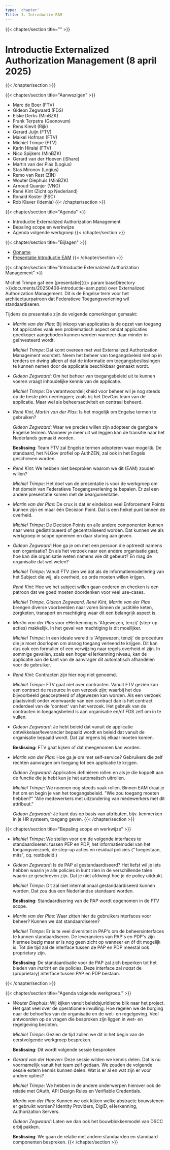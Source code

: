 ```yaml
---
type: 'chapter'
Title: 3. Introductie EAM
---
```

{{< chapter/section title="" >}}
# Introductie Externalized Authorization Management (8 april 2025)
{{< /chapter/section >}}

{{< chapter/section title="Aanwezigen" >}}
- Marc de Boer (FTV)
- Gideon Zegwaard (FDS)
- Elske Derks (MinBZK)
- Frank Terpstra (Geonovum)
- Rens Kievit (Rijk)
- Gerard Juijn (FTV)
- Maikel Hofman (FTV)
- Michiel Trimpe (FTV)
- Karin Hiralal (FTV)
- Nico Spijkers (MinBZK)
- Gerard van der Hoeven (iShare)
- Martin van der Plas (Logius)
- Stas Mironov (Logius)
- Remo van Rest (ZIN)
- Wouter Diephuis (MinBZK)
- Arnoud Quanjer (VNG)
- René Kint (Zicht op Nederland)
- Ronald Koster (FSC)
- Rob Klaver (Idemia)
{{< /chapter/section >}}

{{< chapter/section title="Agenda" >}}
- Introductie Externalized Authorization Management
- Bepaling scope en werkwijze
- Agenda volgende werkgroep
{{< /chapter/section >}}

{{< chapter/section title="Bijlagen" >}}
- [Opname](https://github.com/VNG-Realisatie/ftv/raw/refs/heads/main/static/videos/20250408-introductie-eam.mp4)
- [Presentatie Introductie EAM](/ftv/documents/20250408-introductie-eam.pptx)
{{< /chapter/section >}}

{{< chapter/section title="Introductie Externalized Authorization Management" >}}

Michiel Trimpe gaf een [presentatie]({{< param baseDirectory >}}documents/20250408-introductie-eam.pptx) over Externalized Authorization Management. Dit is de Engelse term voor het architectuurpatroon dat Federatieve Toegangsverlening wil standaardiseren.

Tijdens de presentatie zijn de volgende opmerkingen gemaakt:
- *Martin van der Plas*: Bij inkoop van applicaties is de opzet van toegang tot applicaties vaak een problematisch aspect omdat applicaties goedkoper aangeboden kunnen worden wanneer daar minder in geïnvesteerd wordt.

  *Michiel Trimpe*: Dat komt overeen met wat Externalized Authorization Management voorstelt. Neem het beheer van toegangsbeleid niet op in tenders en dwing alleen af dat de informatie om toegangsbeslissingen te kunnen nemen door de applicatie beschikbaar gemaakt wordt.

- *Gideon Zegwaard*: Om het beheer van toegangsbeleid uit te kunnen voeren vraagt inhoudelijke kennis van de applicatie.

  *Michiel Trimpe*: De verantwoordelijkheid voor beheer wil je nog steeds op de beste plek neerleggen; zoals bij het DevOps team van de applicatie. Maar wel als beheersactiviteit en centraal beheerd.

- *René Kint, Martin van der Plas*: Is het mogelijk om Engelse termen te gebruiken?

  *Gideon Zegwaard*: Waar we precies willen zijn adopteer de gangbare Engelse termen. Wanneer je meer uit wil leggen kan de transitie naar het Nederlands gemaakt worden.

  **Beslissing**: Team FTV zal Engelse termen adopteren waar mogelijk. De standaard, het NLGov profiel op AuthZEN, zal ook in het Engels geschreven worden.

- *René Kint*: We hebben niet besproken waarom we dit (EAM) zouden willen?

  *Michiel Trimpe*: Het doel van de presentatie is voor de werkgroep om het domein van Federatieve Toegangsverlening te bepalen. Er zal een andere presentatie komen met de beargumentatie.

- *Martin van der Plas*: De crux is dat er eindeloos veel Enforcement Points kunnen zijn en maar één Decision Point. Dat is een heikel punt binnen de overheid.

  *Michiel Trimpe*: De Decision Points en alle andere componenten kunnen naar wens gedistribueerd of gecentraliseerd worden. Dat kunnen we als werkgroep in scope opnemen en daar sturing aan geven.

- *Gideon Zegwaard*: Hoe ga je om met een persoon die optreedt namens een organisatie? En als het verzoek naar een andere organisatie gaat; hoe kan die organisatie weten namens wie dit gebeurt? En mag de organisatie dat wel weten?

  *Michiel Trimpe*: Vanuit FTV zien we dat als de informatiemodellering van het Subject die wij, als overheid, op orde moeten willen krijgen.

  *René Kint*: Hoe we het subject willen gaan coderen en checken is een patroon dat we goed moeten doordenken voor veel use-cases.

  *Michiel Trimpe, Gideon Zegwaard, René Kint, Martin van der Plas* brengen diverse voorbeelden naar voren binnen de justitiële keten, zorgketen, transport en machtiging waar dit een belangrijk aspect is.

- *Martin van der Plas* voor eHerkenning is 'Afgewezen, tenzij' (step-up acties) makkelijk. In het geval van machtiging is dit moeilijker.

  *Michiel Trimpe*: In een ideale wereld is 'Afgewezen, tenzij' de procedure die je moet doorlopen om alsnog toegang verleend te krijgen. Dit kan dus ook een formulier of een verwijzing naar regels.overheid.nl zijn. In sommige gevallen, zoals een hoger eHerkenning niveau, kan de applicatie aan de kant van de aanvrager dit automatisch afhandelen voor de gebruiker.

- *René Kint*: Contracten zijn hier nog niet genoemd.

  *Michiel Trimpe*: FTV gaat niet over contracten. Vanuit FTV gezien kan een contract de resource in een verzoek zijn; waarbij het dus bijvoorbeeld geaccepteerd of afgewezen kan worden. Als een verzoek plaatsvindt onder voorwaarde van een contract dan is het contract onderdeel van de 'context' van het verzoek. Het gebruik van de contracten in toegangsbeleid is aan organisatie en/of FDS zelf om in te vullen.

- *Gideon Zegwaard*: Je hebt beleid dat vanuit de applicatie ontwikkelaar/leverancier bepaald wordt en beleid dat vanuit de organisatie bepaald wordt. Dat zal ergens bij elkaar moeten komen.

  **Beslissing:** FTV gaat kijken of dat meegenomen kan worden.

- *Martin van der Plas*: Hoe ga je om met self-service? Gebruikers die zelf rechten aanvragen om toegang tot een applicatie te krijgen.

  *Gideon Zegwaard*: Applicaties definiëren rollen en als je die koppelt aan de functie die je hebt kun je het automatisch uitrollen.

  *Michiel Trimpe*: We noemen nog steeds vaak rollen. Binnen EAM draai je het om en begin je van het toegangsbeleid. "Wie zou toegang moeten hebben?" "Alle medewerkers met uitzondering van medewerkers met dit attribuut."

  *Gideon Zegwaard:* Je kunt dus op basis van attributen, bijv. kenmerken in je HR systeem, toegang geven.
{{< /chapter/section >}}

{{< chapter/section title="Bepaling scope en werkwijze" >}}
- *Michiel Trimpe*: We stellen voor om de volgende interfaces te standaardiseren: tussen PEP en PDP, het informatiemodel van het toegangsverzoek, de step-up acties en residual policies ("Toegestaan, mits", cq. restbeleid.)

- *Gideon Zegwaard*: Is de PAP al gestandaardiseerd? Het liefst wil je iets hebben waarin je alle policies in kunt zien in de verschillende talen waarin ze geschreven zijn. Dat je niet afdwingt hoe je de policy uitdrukt.

  *Michiel Trimpe*: Dit zal niet internationaal gestandaardiseerd kunnen worden. Dat zou dus een Nederlandse standaard worden.

  **Beslissing**: Standaardisering van de PAP wordt opgenomen in de FTV scope.

- *Martin van der Plas*: Waar zitten hier de gebruikersinterfaces voor beheer? Kunnen we dat standaardiseren?

  *Michiel Trimpe*: Er is te veel diversiteit in PAP's om de beheersinterfaces te kunnen standaardiseren. De leveranciers van PAP's en PDP's zijn hiermee bezig maar er is nog geen zicht op wanneer en óf dit mogelijk is. Tot die tijd zal de interface tussen de PAP en PDP meestal ook proprietary zijn.

  **Beslissing**: De standaardisatie voor de PAP zal zich beperken tot het bieden van *inzicht* en de policies. Deze interface zal *naast* de (proprietary) interface tussen PAP en PDP bestaan.

{{< /chapter/section >}}

{{< chapter/section title="Agenda volgende werkgroep." >}}

- *Wouter Diephuis*: Wij kijken vanuit beleidsjuridische blik naar het project. Het gaat veel over de operationele invulling. Hoe regelen we de borging naar de behoeftes van de organisatie en de wet- en regelgeving. Veel antwoorden op de vragen die besproken zijn liggen in wet- en regelgeving besloten.

  *Michiel Trimpe*: Gezien de tijd zullen we dit in het begin van de eerstvolgende werkgroep bespreken.

  **Beslissing**: Dit wordt volgende sessie besproken.

- *Gerard van der Hoeven*: Deze sessie wilden we kennis delen. Dat is nu voornamelijk vanuit het team zelf gedaan. We zouden de volgende sessie extern kennis kunnen delen. Wat is er al en wat zijn er voor andere opties?

  *Michiel Trimpe*: We hebben in de andere onderwerpen hierover ook de relatie met OAuth, API Design Rules en Verifiable Credentials.

  *Martin van der Plas*: Kunnen we ook kijken welke abstracte bouwstenen er gebruikt worden? Identity Providers, DigiD, eHerkenning, Authorization Servers.

  *Gideon Zegwaard*: Laten we dan ook het bouwblokkenmodel van DSCC erbij pakken.

  **Beslissing**: We gaan de relatie met andere standaarden en standaard componenten bespreken.
{{< /chapter/section >}}
